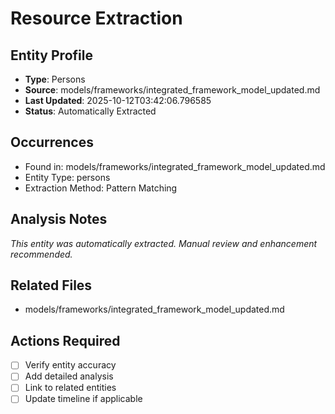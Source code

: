 # Resource Extraction

## Entity Profile
- **Type**: Persons
- **Source**: models/frameworks/integrated_framework_model_updated.md
- **Last Updated**: 2025-10-12T03:42:06.796585
- **Status**: Automatically Extracted

## Occurrences
- Found in: models/frameworks/integrated_framework_model_updated.md
- Entity Type: persons
- Extraction Method: Pattern Matching

## Analysis Notes
*This entity was automatically extracted. Manual review and enhancement recommended.*

## Related Files
- models/frameworks/integrated_framework_model_updated.md

## Actions Required
- [ ] Verify entity accuracy
- [ ] Add detailed analysis
- [ ] Link to related entities
- [ ] Update timeline if applicable
